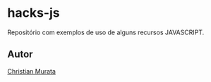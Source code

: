 # hacks-js

Repositório com exemplos de uso de alguns recursos JAVASCRIPT.

## Autor

[Christian Murata](https://github.com/christianmurata)
